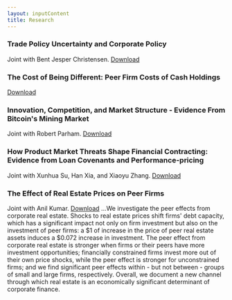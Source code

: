 ```yaml
---
layout: inputContent
title: Research
---
```


### Trade Policy Uncertainty and Corporate Policy
Joint with Bent Jesper Christensen. [Download](files/wtoCorporatePolicy.pdf "Trade Policy Uncertainty and Corporate Policy")

### The Cost of Being Different: Peer Firm Costs of Cash Holdings
[Download](https://dx.doi.org/10.2139/ssrn.2972422 "The Cost of Being Different: Peer Firm Costs of Cash Holdings")

### Innovation, Competition, and Market Structure - Evidence From Bitcoin's Mining Market
Joint with Robert Parham.  [Download](https://dx.doi.org/10.2139/ssrn.3080586 "Predictability, Innovation, and Competition in Bitcoin's Mining Market")

### How Product Market Threats Shape Financial Contracting: Evidence from Loan Covenants and Performance-pricing
Joint with Xunhua Su, Han Xia, and Xiaoyu Zhang. [Download](https://dx.doi.org/10.2139/ssrn.2410568 "Product market Threats and Financial Contracting: Evidence from Performance-Sensitive Debt")

### The Effect of Real Estate Prices on Peer Firms
Joint with Anil Kumar. [Download](https://dx.doi.org/10.2139/ssrn.3591470 "The Effect of Real Estate Prices on Peer Firms")
...We investigate the peer effects from corporate real estate. Shocks to real estate prices shift firms' debt capacity, which has a significant impact not only on firm investment but also on the investment of peer firms: a $1 of increase in the price of peer real estate assets induces a $0.072 increase in investment. The peer effect from corporate real estate is stronger when firms or their peers have more investment opportunities; financially constrained firms invest more out of their own price shocks, while the peer effect is stronger for unconstrained firms; and we find significant peer effects within - but not between - groups of small and large firms, respectively. Overall, we document a new channel through which real estate is an economically significant determinant of corporate finance. 
